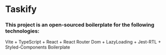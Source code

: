 # Taskify

### This project is an open-sourced boilerplate for the following technologies:

Vite + TypeScript + React + React Router Dom + LazyLoading + Jest-RTL + Styled-Components Boilerplate
